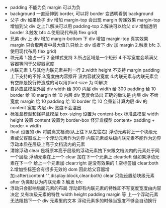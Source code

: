 - padding 不能为负 margin 可以为负
- background 一直延伸到 border, 可以将 border 变透明看到 background
- 父子 div 如果给子 div 增加 margin-top 会出现 margin 传递效果 margin-top 增加到父 div 之上(1.解决可以用 padding-top 2.解决可以给父 div 增加透明 border 3.触发 bfc 4.使用现代布局 flex grid)
- 兄弟 div 上 div 增加 margin-bottom 下 div 增加 margin-top 真实效果 margin 只会取两者中最大值(1.只给上 div 或者下 div 加 margin 2.触发 bfc 3.使用现代布局 flex grid)
- 块元素 1.独占一行 2.全样式支持 3.所占区域是一个矩形 4.不写宽度会填满父容器等同于父容器宽度
- 内联元素 1.与其他内联元素并列一行 2.width height 不支持 margin padding 上下支持的不好 3.宽度由内容撑开 没内容就没宽度 4.内联元素与内联元素会有空隙是换行符造成的可以用(font-size 为 0)解决
- 自适应盒模型外层 div width 给 300 内层 div width 给 300 padding 给 10 border 给 10 margin 给 10 内层 div 宽度会溢出 正确的做法是 内层 div 不给宽度 margin 给 10 padding 给 10 border 给 10 会重新计算内层 div 的 content 宽度 内层 div 宽度不会溢出
- 标准盒模型和怪异盒模型 box-sizing 设置为 content-box 标准盒模型 width height 设置 content 设置为 border-box 怪异盒模型 content+ padding + border = width
- float 设置的 div 将脱离文档流(从上往下从左往右) 浮动元素将上一个块级元素或父容器或上一个浮动元素作为边界 内联元素或块级内联元素不能作为边界 浮动本质在层级上高于文档流内的元素
- 清除浮动 clear 是将原本高于层级的浮动元素拽下来跟文档流内的元素处于同一个层级 浮动元素在上一个 clear 加在下一个元素上 clear:left 但如果浮动元素在下一个 给上一个元素加 clear:right 是没有效果的 1.空标签加 clear:both 2.增加空标签会有很多无效的 dom 因此给父容器增加::after{content:"",display:block,clear:both} clear 只能设置给块级元素 after 伪类默认为内联元素 3.触发 bfc
- 浮动只会影响后面元素的布局 浮动即有内联元素的特性即不写宽度宽度由内容决定 又有块级元素的特性 width height padding margin 等 上一个浮动元素无法阻挡下一个 div 元素里的文本 浮动元素多的时候当宽度不够会自动换行
